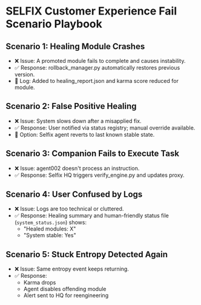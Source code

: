 # SELFIX Customer Experience Fail Scenario Playbook

## Scenario 1: Healing Module Crashes
- ❌ Issue: A promoted module fails to complete and causes instability.
- ✅ Response: rollback_manager.py automatically restores previous version.
- 🧠 Log: Added to healing_report.json and karma score reduced for module.

## Scenario 2: False Positive Healing
- ❌ Issue: System slows down after a misapplied fix.
- ✅ Response: User notified via status registry; manual override available.
- 🔁 Option: Selfix agent reverts to last known stable state.

## Scenario 3: Companion Fails to Execute Task
- ❌ Issue: agent002 doesn't process an instruction.
- ✅ Response: Selfix HQ triggers verify_engine.py and updates proxy.

## Scenario 4: User Confused by Logs
- ❌ Issue: Logs are too technical or cluttered.
- ✅ Response: Healing summary and human-friendly status file (`system_status.json`) shows:
  - "Healed modules: X"
  - "System stable: Yes"

## Scenario 5: Stuck Entropy Detected Again
- ❌ Issue: Same entropy event keeps returning.
- ✅ Response:
  - Karma drops
  - Agent disables offending module
  - Alert sent to HQ for reengineering
